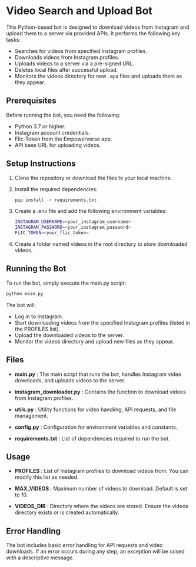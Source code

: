# Video Search and Upload Bot

This Python-based bot is designed to download videos from Instagram and upload them to a server via provided APIs. It performs the following key tasks:

- Searches for videos from specified Instagram profiles.
- Downloads videos from Instagram profiles.
- Uploads videos to a server via a pre-signed URL.
- Deletes local files after successful upload.
- Monitors the videos directory for new `.mp4` files and uploads them as they appear.

## Prerequisites

Before running the bot, you need the following:

- Python 3.7 or higher.
- Instagram account credentials.
- Flic-Token from the Empowerverse app.
- API base URL for uploading videos.

## Setup Instructions

1. Clone the repository or download the files to your local machine.

2. Install the required dependencies:
   ```bash
   pip install -r requirements.txt
   ```

3. Create a .env file and add the following environment variables:
   ```bash
   INSTAGRAM_USERNAME=<your_instagram_username>
   INSTAGRAM_PASSWORD=<your_instagram_password>
   FLIC_TOKEN=<your_flic_token>
   ```

4. Create a folder named videos in the root directory to store downloaded videos.


## Running the Bot

To run the bot, simply execute the main.py script:
   ```bash
   python main.py
   ```

The bot will:
- Log in to Instagram.
- Start downloading videos from the specified Instagram profiles (listed in the PROFILES list).
- Upload the downloaded videos to the server.
- Monitor the videos directory and upload new files as they appear.

## Files

- **main.py** : The main script that runs the bot, handles Instagram video downloads, and uploads videos to the server.

- **instagram_downloader.py** : Contains the function to download videos from Instagram profiles.

- **utils.py** : Utility functions for video handling, API requests, and file management.

- **config.py** : Configuration for environment variables and constants.

- **requirements.txt** : List of dependencies required to run the bot.

## Usage

- **PROFILES** : List of Instagram profiles to download videos from. You can modify this list as needed.

- **MAX_VIDEOS** : Maximum number of videos to download. Default is set to 10.

- **VIDEOS_DIR** : Directory where the videos are stored. Ensure the videos directory exists or is created automatically.


## Error Handling

The bot includes basic error handling for API requests and video downloads. If an error occurs during any step, an exception will be raised with a descriptive message.